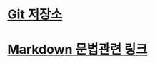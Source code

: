 # [Git 저장소](https://github.com/dandywing/dandywing.github.io)
# [Markdown 문법관련 링크](https://theorydb.github.io/envops/2019/05/22/envops-blog-how-to-use-md/)
